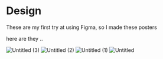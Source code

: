 # Design

These are my first try at using Figma, so I made these posters

here are they ..

![Untitled (3)](https://user-images.githubusercontent.com/125293033/222897126-54738864-cc47-46dd-99bc-b892ba997af9.png)
![Untitled (2)](https://user-images.githubusercontent.com/125293033/222897129-8da82ee3-409a-4678-a0b3-e52eef5f778d.png)
![Untitled (1)](https://user-images.githubusercontent.com/125293033/222897130-5bf41f04-95fc-4e61-9d68-8db585cd20f5.png)
![Untitled](https://user-images.githubusercontent.com/125293033/222897131-143b5117-020d-4150-b87c-7d5dba085589.png)
